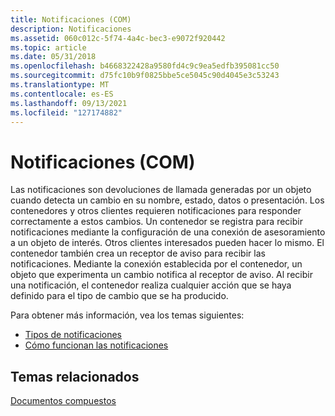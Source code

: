 ```yaml
---
title: Notificaciones (COM)
description: Notificaciones
ms.assetid: 060c012c-5f74-4a4c-bec3-e9072f920442
ms.topic: article
ms.date: 05/31/2018
ms.openlocfilehash: b4668322428a9580fd4c9c9ea5edfb395081cc50
ms.sourcegitcommit: d75fc10b9f0825bbe5ce5045c90d4045e3c53243
ms.translationtype: MT
ms.contentlocale: es-ES
ms.lasthandoff: 09/13/2021
ms.locfileid: "127174882"
---
```

# <a name="notifications-com"></a>Notificaciones (COM)

Las notificaciones son devoluciones de llamada generadas por un objeto cuando detecta un cambio en su nombre, estado, datos o presentación. Los contenedores y otros clientes requieren notificaciones para responder correctamente a estos cambios. Un contenedor se registra para recibir notificaciones mediante la configuración de una conexión de asesoramiento a un objeto de interés. Otros clientes interesados pueden hacer lo mismo. El contenedor también crea un receptor de aviso para recibir las notificaciones. Mediante la conexión establecida por el contenedor, un objeto que experimenta un cambio notifica al receptor de aviso. Al recibir una notificación, el contenedor realiza cualquier acción que se haya definido para el tipo de cambio que se ha producido.

Para obtener más información, vea los temas siguientes:

-   [Tipos de notificaciones](types-of-notifications.md)
-   [Cómo funcionan las notificaciones](how-notifications-work.md)

## <a name="related-topics"></a>Temas relacionados

<dl> <dt>

[Documentos compuestos](compound-documents.md)
</dt> </dl>

 

 





